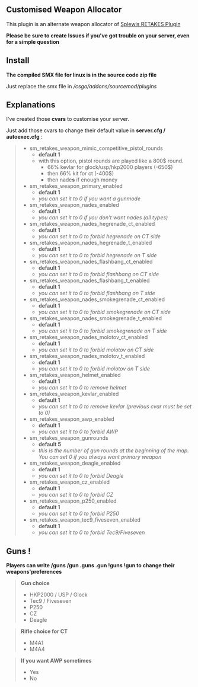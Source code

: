Customised Weapon Allocator 
-------------------

This plugin is an alternate weapon allocator of [Splewis RETAKES Plugin](https://github.com/splewis/csgo-retakes)

**Please be sure to create Issues if you've got trouble on your server, even for a simple question**

Install
---------------------

**The compiled SMX file for linux is in the source code zip file**

Just replace the smx file in */csgo/addons/sourcemod/plugins*

Explanations
---------------------

I've created those **cvars** to customise your server. 

Just add those cvars to change their default value in **server.cfg / autoexec.cfg** :
> - sm_retakes_weapon_mimic_competitive_pistol_rounds
>   - **default 1**
>   - with this option, pistol rounds are played like a 800$ round. 
>       - 66% kevlar for glock/usp/hkp2000 players (-650$)
>       - then 66% kit for ct (-400$)
>       - then nade**s** if enough money
> - sm_retakes_weapon_primary_enabled
>   - **default 1**
>   - *you can set it to 0 if you want a gunmode*
> - sm_retakes_weapon_nades_enabled
>   - **default 1**
>   - *you can set it to 0 if you don't want nades (all types)*
> - sm_retakes_weapon_nades_hegrenade_ct_enabled
>   - **default 1**
>   - *you can set it to 0 to forbid hegrenade on CT side*
> - sm_retakes_weapon_nades_hegrenade_t_enabled
>   - **default 1**
>   - *you can set it to 0 to forbid hegrenade on T side*
> - sm_retakes_weapon_nades_flashbang_ct_enabled
>   - **default 1**
>   - *you can set it to 0 to forbid flashbang on CT side*
> - sm_retakes_weapon_nades_flashbang_t_enabled
>   - **default 1**
>   - *you can set it to 0 to forbid flashbang on T side*
> - sm_retakes_weapon_nades_smokegrenade_ct_enabled
>   - **default 1**
>   - *you can set it to 0 to forbid smokegrenade on CT side*
> - sm_retakes_weapon_nades_smokegrenade_t_enabled
>   - **default 1**
>   - *you can set it to 0 to forbid smokegrenade on T side*
> - sm_retakes_weapon_nades_molotov_ct_enabled
>   - **default 1**
>   - *you can set it to 0 to forbid molotov on CT side*
> - sm_retakes_weapon_nades_molotov_t_enabled
>   - **default 1**
>   - *you can set it to 0 to forbid molotov on T side*
> - sm_retakes_weapon_helmet_enabled
>   - **default 1**
>   - *you can set it to 0 to remove helmet*
> - sm_retakes_weapon_kevlar_enabled
>   - **default 1**
>   - *you can set it to 0 to remove kevlar (previous cvar must be set to 0)*
> - sm_retakes_weapon_awp_enabled
>   - **default 1**
>   - *you can set it to 0 to forbid AWP*
> - sm_retakes_weapon_gunrounds
>   - **default 5**
>   - *this is the number of gun rounds at the beginning of the map. You can set 0 if you always want primary weapon*
> - sm_retakes_weapon_deagle_enabled
>   - **default 1**
>   - *you can set it to 0 to forbid Deagle*
> - sm_retakes_weapon_cz_enabled
>   - **default 1**
>   - *you can set it to 0 to forbid CZ*
> - sm_retakes_weapon_p250_enabled
>   - **default 1**
>   - *you can set it to 0 to forbid P250*
> - sm_retakes_weapon_tec9_fiveseven_enabled
>   - **default 1**
>   - *you can set it to 0 to forbid Tec9/Fiveseven*

Guns !
-----------------------
**Players can write /guns /gun .guns .gun !guns !gun to change their weapons'preferences**


> **Gun choice**
> - HKP2000 / USP / Glock
> - Tec9 / Fiveseven
> - P250
> - CZ
> - Deagle

> **Rifle choice for CT**
> - M4A1
> - M4A4

> **If you want AWP sometimes**
> - Yes
> - No


